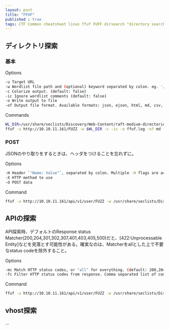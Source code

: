 ```yaml
---
layout: post
title: "FFUF"
published : true
tags: CTF Common cheatsheet linux ffuf FUFF dirsearch "directory search"
---
```

## ディレクトリ探索
### 基本
Options
```sh
-u Target URL
-w Wordlist file path and (optional) keyword separated by colon. eg. '/path/to/wordlist:KEYWORD'
-c Colorize output. (default: false)
-ic Ignore wordlist comments (default: false)
-o Write output to file
-of Output file format. Available formats: json, ejson, html, md, csv, ecsv (or, 'all' for all formats) (default: json)
```
Commands
```sh
WL_DIR=/usr/share/seclists/Discovery/Web-Content/raft-medium-directories.txt
ffuf -u http://10.10.11.161/FUZZ -w $WL_DIR -c -ic -o ffuf.log -of md
```

### POST
JSONのやり取りをするときは、ヘッダをつけることを忘れずに。


Options
```sh
-H Header `"Name: Value"`, separated by colon. Multiple -H flags are accepted.
-X HTTP method to use
-d POST data
```
Command
```sh
ffuf -u http://10.10.11.161/api/v1/user/FUZZ -w /usr/share/seclists/Discovery/Web-Content/raft-medium-directories.txt -c -ic -X POST -H 'Content-Type: application/json' -d '{"username":"admin","password":"P@ssw0rd"}'
```

## APIの探索
API探索時、デフォルトのResponse status Matcher(200,204,301,302,307,401,403,405,500)だと、[422:Unprocessable Entity]などを見落とす可能性がある。確実なのは、Matcherをallとした上で不要なstatus codeを除外すること。

Options
```sh
-mc Match HTTP status codes, or "all" for everything. (default: 200,204,301,302,307,401,403,405,500)
-fc Filter HTTP status codes from response. Comma separated list of codes and ranges
```
Command
```sh
ffuf -u http://10.10.11.161/api/v1/user/FUZZ -w /usr/share/seclists/Discovery/Web-Content/raft-medium-directories.txt -c -ic -X POST -mc all -fc 405
```

## vhost探索
...